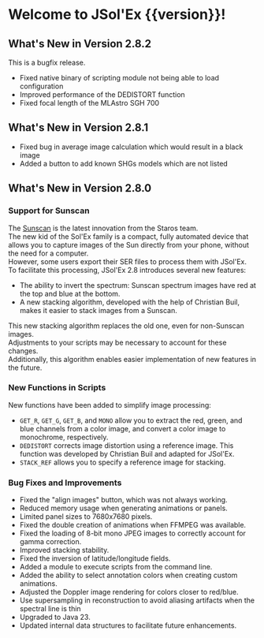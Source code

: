 # Welcome to JSol'Ex {{version}}!

## What's New in Version 2.8.2

This is a bugfix release.

- Fixed native binary of scripting module not being able to load configuration
- Improved performance of the DEDISTORT function
- Fixed focal length of the MLAstro SGH 700

## What's New in Version 2.8.1

- Fixed bug in average image calculation which would result in a black image
- Added a button to add known SHGs models which are not listed

## What's New in Version 2.8.0

### Support for Sunscan

The [Sunscan](https://www.sunscan.net/) is the latest innovation from the Staros team.  
The new kid of the Sol'Ex family is a compact, fully automated device that allows you to capture images of the Sun directly from your phone, without the need for a computer.  
However, some users export their SER files to process them with JSol'Ex.  
To facilitate this processing, JSol'Ex 2.8 introduces several new features:

- The ability to invert the spectrum: Sunscan spectrum images have red at the top and blue at the bottom.
- A new stacking algorithm, developed with the help of Christian Buil, makes it easier to stack images from a Sunscan.

This new stacking algorithm replaces the old one, even for non-Sunscan images.  
Adjustments to your scripts may be necessary to account for these changes.  
Additionally, this algorithm enables easier implementation of new features in the future.

### New Functions in Scripts

New functions have been added to simplify image processing:

- `GET_R`, `GET_G`, `GET_B`, and `MONO` allow you to extract the red, green, and blue channels from a color image, and convert a color image to monochrome, respectively.
- `DEDISTORT` corrects image distortion using a reference image. This function was developed by Christian Buil and adapted for JSol'Ex.
- `STACK_REF` allows you to specify a reference image for stacking.

### Bug Fixes and Improvements

- Fixed the "align images" button, which was not always working.
- Reduced memory usage when generating animations or panels.
- Limited panel sizes to 7680x7680 pixels.
- Fixed the double creation of animations when FFMPEG was available.
- Fixed the loading of 8-bit mono JPEG images to correctly account for gamma correction.
- Improved stacking stability.
- Fixed the inversion of latitude/longitude fields.
- Added a module to execute scripts from the command line.
- Added the ability to select annotation colors when creating custom animations.
- Adjusted the Doppler image rendering for colors closer to red/blue.
- Use supersampling in reconstruction to avoid aliasing artifacts when the spectral line is thin
- Upgraded to Java 23.
- Updated internal data structures to facilitate future enhancements.
